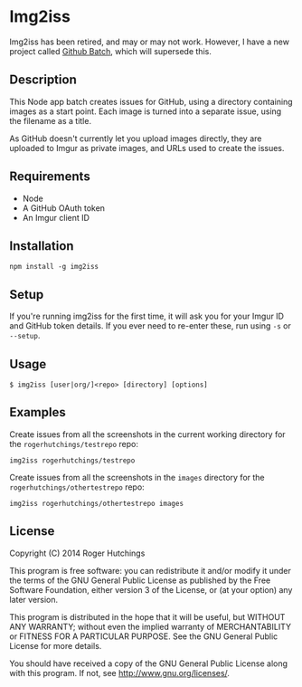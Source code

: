 # Img2iss

Img2iss has been retired, and may or may not work. However, I have a new project called [Github Batch](https://github.com/rogerhutchings/github-batch), which will supersede this.

## Description

This Node app batch creates issues for GitHub, using a directory containing images as a start point. Each image is turned into a separate issue, using the filename as a title.

As GitHub doesn't currently let you upload images directly, they are uploaded to Imgur as private images, and URLs used to create the issues.

## Requirements

* Node
* A GitHub OAuth token
* An Imgur client ID

## Installation

```
npm install -g img2iss
```

## Setup

If you're running img2iss for the first time, it will ask you for your Imgur ID and GitHub token details. If you ever need to re-enter these, run using `-s` or `--setup`.

## Usage

```
$ img2iss [user|org/]<repo> [directory] [options]
```

## Examples

Create issues from all the screenshots in the current working directory for the `rogerhutchings/testrepo` repo:

```
img2iss rogerhutchings/testrepo
```

Create issues from all the screenshots in the `images` directory for the `rogerhutchings/othertestrepo` repo:

```
img2iss rogerhutchings/othertestrepo images
```

## License

Copyright (C) 2014 Roger Hutchings

This program is free software: you can redistribute it and/or modify
it under the terms of the GNU General Public License as published by
the Free Software Foundation, either version 3 of the License, or
(at your option) any later version.

This program is distributed in the hope that it will be useful,
but WITHOUT ANY WARRANTY; without even the implied warranty of
MERCHANTABILITY or FITNESS FOR A PARTICULAR PURPOSE.  See the
GNU General Public License for more details.

You should have received a copy of the GNU General Public License
along with this program.  If not, see <http://www.gnu.org/licenses/>.
